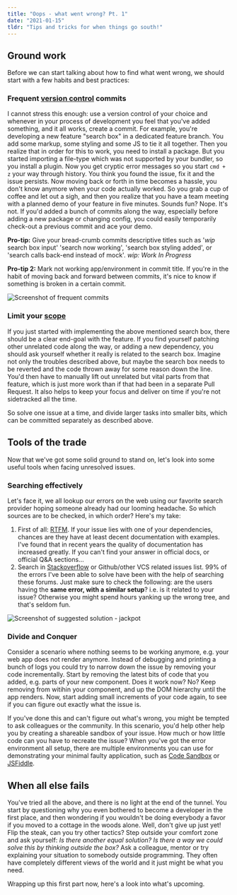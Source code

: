 ```yaml
---
title: "Oops - what went wrong? Pt. 1"
date: "2021-01-15"
tldr: "Tips and tricks for when things go south!"
---
```


## Ground work

Before we can start talking about how to find what went wrong, we should start with a few habits and best practices:

### Frequent [version control](https://en.wikibooks.org/wiki/Programming_Fundamentals/Version_Control) commits

I cannot stress this enough: use a version control of your choice and whenever in your process of development you feel that you've added something, and it all works, create a commit. For example, you're developing a new feature "search box" in a dedicated feature branch. You add some markup, some styling and some JS to tie it all together. Then you realize that in order for this to work, you need to install a package. But you started importing a file-type which was not supported by your bundler, so you install a plugin. Now you get cryptic error messages so you start `cmd + z` your way through history. You think you found the issue, fix it and the issue persists. Now moving back or forth in time becomes a hassle, you don't know anymore when your code actually worked. So you grab a cup of coffee and let out a sigh, and then you realize that you have a team meeting with a planned demo of your feature in five minutes. Sounds fun? Nope. It's not. If you'd added a bunch of commits along the way, especially before adding a new package or changing config, you could easily temporarily check-out a previous commit and ace your demo.

**Pro-tip:** Give your bread-crumb commits descriptive titles such as '_wip_ search box input' 'search now working', 'search box styling added', or 'search calls back-end instead of mock'. _wip: Work In Progress_

**Pro-tip 2:** Mark not working app/environment in commit title. If you're in the habit of moving back and forward between commits, it's nice to know if something is broken in a certain commit.

![Screenshot of frequent commits](/images/what-went-wrong-frequent-commits.png)

### Limit your [scope](https://en.wikipedia.org/wiki/Scope_creep)

If you just started with implementing the above mentioned search box, there should be a clear end-goal with the feature. If you find yourself patching other unrelated code along the way, or adding a new dependency, you should ask yourself whether it really is related to the search box. Imagine not only the troubles described above, but maybe the search box needs to be reverted and the code thrown away for some reason down the line. You'd then have to manually lift out unrelated but vital parts from that feature, which is just more work than if that had been in a separate Pull Request. It also helps to keep your focus and deliver on time if you're not sidetracked all the time.

So solve one issue at a time, and divide larger tasks into smaller bits, which can be committed separately as described above.

## Tools of the trade

Now that we've got some solid ground to stand on, let's look into some useful tools when facing unresolved issues.

### Searching effectively

Let's face it, we all lookup our errors on the web using our favorite search provider hoping someone already had our looming headache. So which sources are to be checked, in which order? Here's my take:

1. First of all: [RTFM](https://en.wikipedia.org/wiki/RTFM). If your issue lies with one of your dependencies, chances are they have at least decent documentation with examples. I've found that in recent years the quality of documentation has increased greatly. If you can't find your answer in official docs, or official Q&A sections...
2. Search in [Stackoverflow](https://stackoverflow.com/) or Github/other VCS related issues list. 99% of the errors I've been able to solve have been with the help of searching these forums. Just make sure to check the following: are the users having the **same error, with a similar setup**? i.e. is it related to your issue? Otherwise you might spend hours yanking up the wrong tree, and that's seldom fun.

![Screenshot of suggested solution - jackpot](/images/what-went-wrong-jackpot.png)

### Divide and Conquer

Consider a scenario where nothing seems to be working anymore, e.g. your web app does not render anymore. Instead of debugging and printing a bunch of logs you could try to narrow down the issue by removing your code incrementally. Start by removing the latest bits of code that you added, e.g. parts of your new component. Does it work now? No? Keep removing from witihin your component, and up the DOM hierarchy until the app renders. Now, start adding small increments of your code again, to see if you can figure out exactly what the issue is.

If you've done this and can't figure out what's wrong, you might be tempted to ask colleagues or the community. In this scenario, you'd help other help you by creating a shareable sandbox of your issue. How much or how little code can you have to recreate the issue? When you've got the error environment all setup, there are multiple environments you can use for demonstrating your minimal faulty application, such as [Code Sandbox](https://codesandbox.io/s) or [JSFiddle](https://jsfiddle.net/).

## When all else fails

You've tried all the above, and there is no light at the end of the tunnel. You start by questioning why you even bothered to become a developer in the first place, and then wondering if you wouldn't be doing everybody a favor if you moved to a cottage in the woods alone. Well, don't give up just yet! Flip the steak, can you try other tactics? Step outside your comfort zone and ask yourself: _Is there another equal solution? Is there a way we could solve this by thinking outside the box?_ Ask a colleague, mentor or try explaining your situation to somebody outside programming. They often have completely different views of the world and it just might be what you need.

Wrapping up this first part now, here's a look into what's upcoming.
